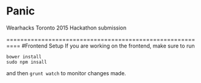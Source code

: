 # Panic
Wearhacks Toronto 2015 Hackathon submission

==========================================================
#Frontend Setup
If you are working on the frontend, make sure to run 
```
bower install
sudo npm insall
```
and then ```grunt watch``` to monitor changes made.
